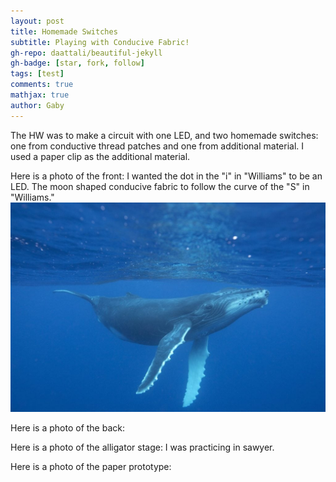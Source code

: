 ```yaml
---
layout: post
title: Homemade Switches
subtitle: Playing with Conducive Fabric! 
gh-repo: daattali/beautiful-jekyll
gh-badge: [star, fork, follow]
tags: [test]
comments: true
mathjax: true
author: Gaby
---
```

The HW was to make a circuit with one LED, and two homemade switches: one from conductive thread patches and one from additional material.
I used a paper clip as the additional material. 

Here is a photo of the front:
I wanted the dot in the "i" in "Williams" to be an LED. The moon shaped conducive fabric to follow the curve of the "S" in "Williams."
![WilliamsF](/assets/img/humpback-whale.jpg) 

Here is a photo of the back:


Here is a photo of the alligator stage:
I was practicing in sawyer.


Here is a photo of the paper prototype:



